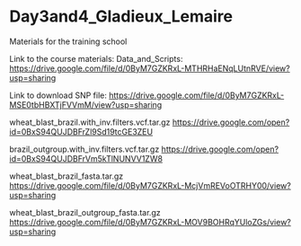 # Day3and4_Gladieux_Lemaire
Materials for the training school

Link to the course materials:
Data_and_Scripts: https://drive.google.com/file/d/0ByM7GZKRxL-MTHRHaENqLUtnRVE/view?usp=sharing

Link to download SNP file:
https://drive.google.com/file/d/0ByM7GZKRxL-MSE0tbHBXTjFVVmM/view?usp=sharing


wheat_blast_brazil.with_inv.filters.vcf.tar.gz
https://drive.google.com/open?id=0BxS94QUJDBFrZl9Sd19tcGE3ZEU


brazil_outgroup.with_inv.filters.vcf.tar.gz
https://drive.google.com/open?id=0BxS94QUJDBFrVm5kTlNUNVV1ZW8


wheat_blast_brazil_fasta.tar.gz
https://drive.google.com/file/d/0ByM7GZKRxL-McjVmREVoOTRHY00/view?usp=sharing


wheat_blast_brazil_outgroup_fasta.tar.gz
https://drive.google.com/file/d/0ByM7GZKRxL-MOV9BOHRqYUloZGs/view?usp=sharing


